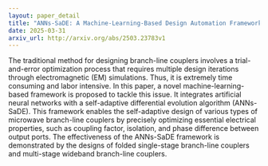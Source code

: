 ```yaml
---
layout: paper_detail
title: "ANNs-SaDE: A Machine-Learning-Based Design Automation Framework for Microwave Branch-Line Couplers"
date: 2025-03-31
arxiv_url: http://arxiv.org/abs/2503.23783v1
---
```


The traditional method for designing branch-line couplers involves a trial-and-error optimization process that requires multiple design iterations through electromagnetic (EM) simulations. Thus, it is extremely time consuming and labor intensive. In this paper, a novel machine-learning-based framework is proposed to tackle this issue. It integrates artificial neural networks with a self-adaptive differential evolution algorithm (ANNs-SaDE). This framework enables the self-adaptive design of various types of microwave branch-line couplers by precisely optimizing essential electrical properties, such as coupling factor, isolation, and phase difference between output ports. The effectiveness of the ANNs-SaDE framework is demonstrated by the designs of folded single-stage branch-line couplers and multi-stage wideband branch-line couplers.
